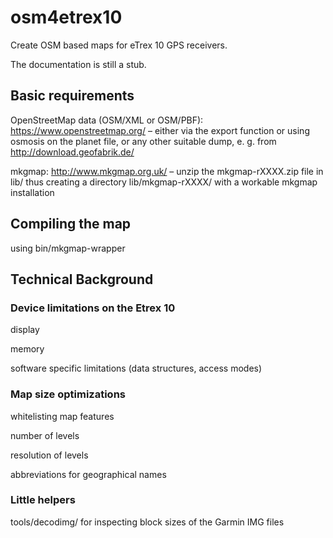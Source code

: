 # osm4etrex10
Create OSM based maps for eTrex 10 GPS receivers.

The documentation is still a stub.

## Basic requirements

OpenStreetMap data (OSM/XML or OSM/PBF): https://www.openstreetmap.org/ – either via the export function or using osmosis on the planet file, or any other suitable dump, e. g. from http://download.geofabrik.de/

mkgmap: http://www.mkgmap.org.uk/ – unzip the mkgmap-rXXXX.zip file in lib/ thus creating a directory lib/mkgmap-rXXXX/ with a workable mkgmap installation

## Compiling the map

using bin/mkgmap-wrapper

## Technical Background

### Device limitations on the Etrex 10

display

memory

software specific limitations (data structures, access modes)

### Map size optimizations

whitelisting map features

number of levels

resolution of levels

abbreviations for geographical names

### Little helpers

tools/decodimg/ for inspecting block sizes of the Garmin IMG files
